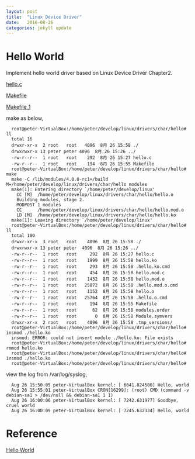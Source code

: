```yaml
---
layout: post
title:  "Linux Device Driver"
date:   2016-08-26 
categories: jekyll update
---
```


# Hello World 

Implement hello world driver based on Linux Device Driver Chapter2.

[hello.c](/code_for_post/ldd/hello/hello.c)

[Makefile](/code_for_post/ldd/hello/Makefile)

[Makefile_1](/code_for_post/ldd/hello/Makefile_1)

make as below,

	  root@peter-VirtualBox:/home/peter/develop/linux/drivers/char/hello# ll
	  total 16
	  drwxr-xr-x  2 root   root   4096  8月 26 15:58 ./
	  drwxrwxr-x 13 peter peter 4096  8月 26 15:26 ../
	  -rw-r--r--  1 root   root    292  8月 26 15:27 hello.c
	  -rw-r--r--  1 root   root    194  8月 26 15:55 Makefile
	  root@peter-VirtualBox:/home/peter/develop/linux/drivers/char/hello# make
	  make -C /lib/modules/4.0.0-rc1+/build M=/home/peter/develop/linux/drivers/char/hello modules
	  make[1]: Entering directory `/home/peter/develop/linux'
	    CC [M]  /home/peter/develop/linux/drivers/char/hello/hello.o
	    Building modules, stage 2.
	    MODPOST 1 modules
	    CC      /home/peter/develop/linux/drivers/char/hello/hello.mod.o
	    LD [M]  /home/peter/develop/linux/drivers/char/hello/hello.ko
	  make[1]: Leaving directory `/home/peter/develop/linux'
	  root@peter-VirtualBox:/home/peter/develop/linux/drivers/char/hello# ll
	  total 100
	  drwxr-xr-x  3 root   root    4096  8月 26 15:58 ./
	  drwxrwxr-x 13 peter peter  4096  8月 26 15:26 ../
	  -rw-r--r--  1 root   root     292  8月 26 15:27 hello.c
	  -rw-r--r--  1 root   root    1999  8月 26 15:58 hello.ko
	  -rw-r--r--  1 root   root     293  8月 26 15:58 .hello.ko.cmd
	  -rw-r--r--  1 root   root     454  8月 26 15:58 hello.mod.c
	  -rw-r--r--  1 root   root    1432  8月 26 15:58 hello.mod.o
	  -rw-r--r--  1 root   root   25872  8月 26 15:58 .hello.mod.o.cmd
	  -rw-r--r--  1 root   root    1152  8月 26 15:58 hello.o
	  -rw-r--r--  1 root   root   25764  8月 26 15:58 .hello.o.cmd
	  -rw-r--r--  1 root   root     194  8月 26 15:55 Makefile
	  -rw-r--r--  1 root   root      62  8月 26 15:58 modules.order
	  -rw-r--r--  1 root   root       0  8月 26 15:58 Module.symvers
	  drwxr-xr-x  2 root   root    4096  8月 26 15:58 .tmp_versions/
	  root@peter-VirtualBox:/home/peter/develop/linux/drivers/char/hello# insmod ./hello.ko 
	  insmod: ERROR: could not insert module ./hello.ko: File exists
	  root@peter-VirtualBox:/home/peter/develop/linux/drivers/char/hello# rmmod hello.ko
	  root@peter-VirtualBox:/home/peter/develop/linux/drivers/char/hello# insmod ./hello.ko 
	  root@peter-VirtualBox:/home/peter/develop/linux/drivers/char/hello# 

view the log from /var/log/syslog,

	  Aug 26 15:50:05 peter-VirtualBox kernel: [ 6641.824580] Hello, world
	  Aug 26 15:55:01 peter-VirtualBox CRON[16299]: (root) CMD (command -v debian-sa1 > /dev/null && debian-sa1 1 1)
	  Aug 26 16:00:06 peter-VirtualBox kernel: [ 7242.631977] Goodbye, cruel world
	  Aug 26 16:00:09 peter-VirtualBox kernel: [ 7245.632334] Hello, world
     
# Reference
[Hello World](http://blog.chinaunix.net/uid-27012654-id-3862516.html)


